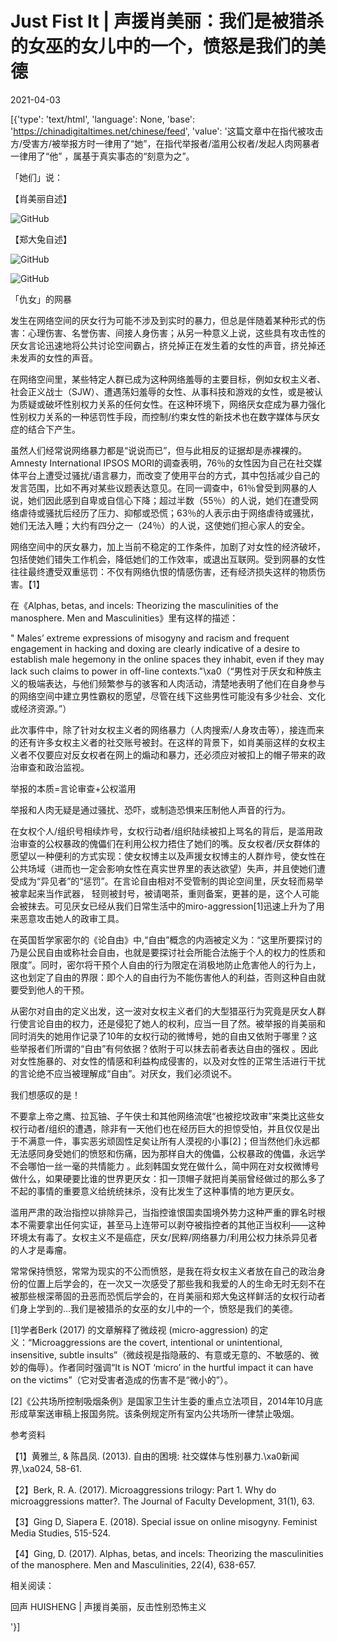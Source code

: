 # Just Fist It | 声援肖美丽：我们是被猎杀的女巫的女儿中的一个，愤怒是我们的美德

2021-04-03

[{'type': 'text/html', 'language': None, 'base': 'https://chinadigitaltimes.net/chinese/feed', 'value': '这篇文章中在指代被攻击方/受害方/被举报方时一律用了“她”，在指代举报者/滥用公权者/发起人肉网暴者一律用了“他” ，属基于真实事态的“刻意为之”。

「她们」说：

【肖美丽自述】

![GitHub](https://chinadigitaltimes.net/chinese/files/2021/04/post-664409-6068b1ad40203.)

【郑大兔自述】

![GitHub](https://chinadigitaltimes.net/chinese/files/2021/04/post-664409-6068b1b08a09d.)

![GitHub](https://chinadigitaltimes.net/chinese/files/2021/04/post-664409-6068b1b392d36.)

「仇女」的网暴

发生在网络空间的厌女行为可能不涉及到实时的暴力，但总是伴随着某种形式的伤害：心理伤害、名誉伤害、间接人身伤害；从另一种意义上说，这些具有攻击性的厌女言论迅速地将公共讨论空间霸占，挤兑掉正在发生着的女性的声音，挤兑掉还未发声的女性的声音。

在网络空间里，某些特定人群已成为这种网络羞辱的主要目标，例如女权主义者、社会正义战士（SJW）、遭遇荡妇羞辱的女性、从事科技和游戏的女性，或是被认为质疑或破坏性别权力关系的任何女性。在这种环境下，网络厌女症成为暴力强化性别权力关系的一种惩罚性手段，而控制/约束女性的新技术也在数字媒体与厌女症的结合下产生。

虽然人们经常说网络暴力都是“说说而已”，但与此相反的证据却是赤裸裸的。Amnesty International IPSOS MORI的调查表明，76％的女性因为自己在社交媒体平台上遭受过骚扰/语言暴力，而改变了使用平台的方式，其中包括减少自己的发言范围，比如不再对某些议题表达意见。在同一调查中，61％曾受到网暴的人说，她们因此感到自卑或自信心下降；超过半数（55％）的人说，她们在遭受网络虐待或骚扰后经历了压力、抑郁或恐慌；63％的人表示由于网络虐待或骚扰，她们无法入睡；大约有四分之一（24％）的人说，这使她们担心家人的安全。

网络空间中的厌女暴力，加上当前不稳定的工作条件，加剧了对女性的经济破坏，包括使她们错失工作机会，降低她们的工作效率，或退出互联网。受到网暴的女性往往最终遭受双重惩罚：不仅有网络仇恨的情感伤害，还有经济损失这样的物质伤害。【1】

在《Alphas, betas, and incels: Theorizing the masculinities of the manosphere. Men and Masculinities》里有这样的描述：

&quot; Males&#8217; extreme expressions of misogyny and racism and frequent engagement in hacking and doxing are clearly indicative of a desire to establish male hegemony in the online spaces they inhabit, even if they may lack such claims to power in off-line contexts.&quot;\xa0（“男性对于厌女和种族主义的极端表达，与他们频繁参与的骇客和人肉活动，清楚地表明了他们在自身参与的网络空间中建立男性霸权的愿望，尽管在线下这些男性可能没有多少社会、文化或经济资源。”）

此次事件中，除了针对女权主义者的网络暴力（人肉搜索/人身攻击等），接连而来的还有许多女权主义者的社交账号被封。在这样的背景下，如肖美丽这样的女权主义者不仅要应对反女权者在网上的煽动和暴力，还必须应对被扣上的帽子带来的政治审查和政治监视。

举报的本质=言论审查+公权滥用

举报和人肉无疑是通过骚扰、恐吓，或制造恐惧来压制他人声音的行为。

在女权个人/组织号相续炸号，女权行动者/组织陆续被扣上骂名的背后，是滥用政治审查的公权暴政的傀儡们在利用公权力捂住了她们的嘴。反女权者/厌女群体的愿望以一种便利的方式实现：使女权博主以及声援女权博主的人群炸号，使女性在公共场域（进而也一定会影响女性在真实世界里的表达欲望）失声，并且使她们遭受成为“异见者”的“惩罚”。在言论自由相对不受管制的舆论空间里，厌女轻而易举被拿起来当作武器， 轻则被封号，被请喝茶，重则备案，更甚的是，这个人可能会被抹去。可见厌女已经从我们日常生活中的miro-aggression[1]迅速上升为了用来恶意攻击她人的政审工具。

在英国哲学家密尔的《论自由》中,“自由”概念的内涵被定义为：“这里所要探讨的乃是公民自由或称社会自由，也就是要探讨社会所能合法施于个人的权力的性质和限度”。同时，密尔将干预个人自由的行为限定在消极地防止危害他人的行为上，这也划定了自由的界限：即个人的自由行为不能伤害他人的利益，否则这种自由就要受到他人的干预。

从密尔对自由的定义出发，这一波对女权主义者们的大型猎巫行为究竟是厌女人群行使言论自由的权力，还是侵犯了她人的权利，应当一目了然。被举报的肖美丽和同时消失的她用作记录了10年的女权行动的微博号，她的自由又依附于哪里？这些举报者们所谓的“自由”有何依据？依附于可以抹去前者表达自由的强权 。因此对女性施暴的、对女性的情感和利益构成侵害的，以及对女性的正常生活进行干扰的言论绝不应当被理解成“自由”。对厌女，我们必须说不。

我们想感叹的是！

不要拿上帝之鹰、拉瓦铀、子午侠士和其他网络流氓“也被挖坟政审”来类比这些女权行动者/组织的遭遇，除非有一天他们也在经历巨大的担惊受怕，并且仅仅是出于不满意一件，事实恶劣顽固性足矣让所有人漠视的小事[2]；但当然他们永远都无法感同身受她们的愤怒和伤痛，因为那样自大的傀儡，公权暴政的傀儡，永远学不会哪怕一丝一毫的共情能力 。此刻韩国女党在做什么，简中网在对女权微博号做什么，如果硬要比谁的世界更厌女：扣一顶帽子就把肖美丽曾经做过的那么多了不起的事情的重要意义给统统抹杀，没有比发生了这种事情的地方更厌女。

滥用严肃的政治指控以排除异己，当指控谁恨国卖国境外势力这种严重的罪名时根本不需要拿出任何实证，甚至马上连带可以剥夺被指控者的其他正当权利——这种环境太有毒了。女权主义不是癌症，厌女/民粹/网络暴力/利用公权力抹杀异见者的人才是毒瘤。

常常保持愤怒，常常为现实的不公而愤怒，是我在将女权主义者放在自己的政治身份的位置上后学会的，在一次又一次感受了那些我和我爱的人的生命无时无刻不在被那些根深蒂固的丑恶而恐慌后学会的，在肖美丽和郑大兔这样鲜活的女权行动者们身上学到的&#8230;我们是被猎杀的女巫的女儿中的一个，愤怒是我们的美德。

[1]学者Berk (2017) 的文章解释了微歧视 (micro-aggression) 的定义：“Microaggressions are the covert, intentional or unintentional, insensitive, subtle insults”（微歧视是指隐蔽的、有意或无意的、不敏感的、微妙的侮辱）。作者同时强调“It is NOT ‘micro’ in the hurtful impact it can have on the victims”（它对受害者造成的伤害不是“微小的”）。

[2]《公共场所控制吸烟条例》是国家卫生计生委的重点立法项目，2014年10月底形成草案送审稿上报国务院。该条例规定所有室内公共场所一律禁止吸烟。

参考资料

【1】黄雅兰, &amp; 陈昌凤. (2013). 自由的困境: 社交媒体与性别暴力.\xa0新闻界,\xa024, 58-61.

【2】Berk, R. A. (2017). Microaggressions trilogy: Part 1. Why do microaggressions matter?. The Journal of Faculty Development, 31(1), 63.

【3】Ging D, Siapera E. (2018). Special issue on online misogyny. Feminist Media Studies, 515-524.

【4】Ging, D. (2017). Alphas, betas, and incels: Theorizing the masculinities of the manosphere. Men and Masculinities, 22(4), 638-657.

相关阅读：



回声 HUISHENG | 声援肖美丽，反击性别恐怖主义

'}]